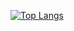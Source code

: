 [![Top Langs](https://github-readme-stats.vercel.app/api/top-langs/?username=danielmb)](https://github.com/anuraghazra/github-readme-stats)
